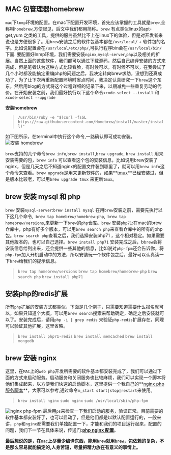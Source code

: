 ## MAC 包管理器homebrew
`mac`下`lnmp`环境的配置。在mac下配置开发环境，首先应该掌握的工具就是`brew`,全称叫`homebrew`,方便起见，后文中我们都用简称。`brew` 有点类似linux的apt-get,yum 之类的工具，提供的服务虽然比不上在linux下的体验，但是对开发者来说也是方便很多了。用`brew`安装之后的软件包基本都在`/usr/local/` + 软件包的名字。比如说配置会在`/usr/local/etc/php/`,可执行程序bin会在`/usr/local/bin/`下面. 要配置好lnmp环境，我们需要安装`nginx`,`mysql-server`,`php`以及相关的扩展。当然上面的这些软件，我们都可以通过下载源码，然后自己编译安装的方式来完成，但是笔者认为这种方式比较看脸，有时候可以，有时候不可以，在我尝试了几个小时都没能搞定重编php的问题之后，我决定转向brew求助，没想到还真成功了，为了让下次再重新配置环境时省点时间，我决定认真研究一下`brew`这个东东，然后用blog的方式将这个过程详细的记录下来，以期减免一些重复劳动的代价。在开始安装之前，我们最好执行以下这个命令`xcode-select --install` 和 `xcode-select --upgrade`

**安装homebrew**

> `/usr/bin/ruby -e "$(curl -fsSL https://raw.githubusercontent.com/Homebrew/install/master/install)"`

如下图所示，在terminal中执行这个命令,一路确认即可成功安装。
![安装 homebrew](https://omssgfgqf.qnssl.com/images/2017/11/08/15101204044424.png)

`brew`支持的几个命令`brew info`,`brew install`,`brew upgrade`, `brew install` 用来安装需要的包，`brew info` 可以查看这个包的安装信息，比如说用brew安装了nginx，但是几天之后不知道nginx的配置文件装到哪里了，就可以用`brew info`这个命令来查看。`brew upgrade`是用来更新软件的，如果**[tmux](https://blog.nofile.cc/2017/07/06/tmux-%E5%85%A5%E9%97%A8/)**已经安装过，但是版本比较老，可以用`brew upgrade tmux` 来更新`tmux`。

## brew 安装 mysql 和 php
`brew` 安装`mysql-server`:`brew install mysql`
在用`brew`安装之前，需要先执行以下这几个命令,` brew tap homebrew/homebrew-php`,` brew tap homebrew/versions`,来更新一下`brew`的`php`仓库。`brew` 安装`php71`:在mac的brew仓库中，php有好多个版本，可以用`brew search php`来查看仓库中的所有的php包。`brew search php`查看之后，我们选择安装php71 ，这个相对稳定。如果需要其他版本的，也可以自己选择。`brew install php71` 安装完成之后，b`brew`会将安装信息给列出来，还会提供一些其他的信息，比如说对`php-fpm`还会告诉你，将`php-fpm`加入开机启动中的方法，所以安装玩一个软件包之后，最好可以认真读一下`brew`给我们的提示信息。
> `brew tap homebrew/versions`
> `brew tap homebrew/homebrew-php`
> `brew search php`
> `brew install php71`

## 安装php的redis扩展
所有`php`扩展的安装方式都类似，下面是几个例子，只需要知道需要什么报名就可以，如果只知道个大概，可以用`brew search`搜索来帮助确定，确定之后安装就可以了。安装完成后，请用`php -i | grep redis` 来验证`php-redis`扩展存在，同理可以验证其他扩展，这里省略。
> `brew install php71-redis`
> `brew install memcached`
> `brew install mongodb`

## brew 安装 nginx 
这里，在`MAC`上的`web php`开发所需要的软件基本都安装完成了，我们可以通过下面的方式来启动服务。启动服务和关闭服务也比较麻烦，我们可以实现一个脚本将他们集成起来，以方便我们快速的启动脚本，这里提供一个我自己的**[nginx php 服务脚本](https://coding.net/u/xiaolongnk/p/mscript/git/raw/master/shell/m_start)**，大家可以参考,通过命令`m_start start|stop|restart`来使用。
> `brew install nginx`
> `sudo nginx`
> `sudo /usr/local/sbin/php-fpm`

![nginx php-fpm](https://omssgfgqf.qnssl.com/images/2017/11/08/15101223517163.png)
最后用`ps`来检查一下我们启动的服务，验证正常。目前需要的软件基本都安装好了，也可以启动了，但是他们都是以默认配置运行的，一般来讲，`php`和`nginx`都需要我们单独配置一下，才能和我们的项目运行起来，配置的问题，我们下一节在具体来说，传送门:**[php nginx 配置](https://blog.nofile.cc)**。

**最后想说的是，在`mac`上尽量少编译东西，能用`brew`就用`brew`，包依赖的复杂，不是那么容易就能搞定的,人身苦短，尽量把精力放在有意义的事情上。**
